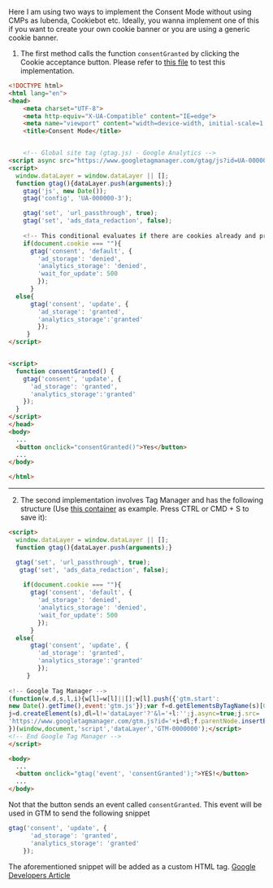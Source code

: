 Here I am using two ways to implement the Consent Mode without using CMPs as Iubenda, Cookiebot etc.
Ideally, you wanna implement one of this if you want to create your own cookie banner or you are using a generic cookie banner.

1. The first method calls the function <code>consentGranted</code> by clicking the Cookie acceptance button. 
Please refer to [this file](https://github.com/paolobtl/consentmode/blob/338673c9498658bf00d097b9afe15cc7dd69470b/consent.html) to test this implementation.
```html
<!DOCTYPE html>
<html lang="en">
<head>
    <meta charset="UTF-8">
    <meta http-equiv="X-UA-Compatible" content="IE=edge">
    <meta name="viewport" content="width=device-width, initial-scale=1.0">
    <title>Consent Mode</title>


    <!-- Global site tag (gtag.js) - Google Analytics -->
<script async src="https://www.googletagmanager.com/gtag/js?id=UA-00000-3"></script>
<script>
  window.dataLayer = window.dataLayer || [];
  function gtag(){dataLayer.push(arguments);}
    gtag('js', new Date());
    gtag('config', 'UA-000000-3');

    gtag('set', 'url_passthrough', true);
    gtag('set', 'ads_data_redaction', false);
  
    <!-- This conditional evaluates if there are cookies already and prevents blocking Google Tags on a page reload -->
    if(document.cookie === ""){
      gtag('consent', 'default', {
        'ad_storage': 'denied',
        'analytics_storage': 'denied',
        'wait_for_update': 500
        });
      }
  else{
      gtag('consent', 'update', {
        'ad_storage': 'granted',
        'analytics_storage':'granted'
        });
     }
</script>


<script>
  function consentGranted() {
    gtag('consent', 'update', {
      'ad_storage': 'granted',
      'analytics_storage':'granted'
    });
  }
</script>
</head>
<body>
  ...
  <button onclick="consentGranted()">Yes</button>
  ...
</body>

</html>
```
***
2. The second implementation involves Tag Manager and has the following structure (Use [this container](https://raw.githubusercontent.com/paolobtl/consentmode/main/GTM_consentMode.json) as example. Press CTRL or CMD + S to save it):
```html
<script>
  window.dataLayer = window.dataLayer || [];
  function gtag(){dataLayer.push(arguments);}

  gtag('set', 'url_passthrough', true);
   gtag('set', 'ads_data_redaction', false);
  
    if(document.cookie === ""){
      gtag('consent', 'default', {
        'ad_storage': 'denied',
        'analytics_storage': 'denied',
        'wait_for_update': 500
        });
      }
  else{
      gtag('consent', 'update', {
        'ad_storage': 'granted',
        'analytics_storage':'granted'
        });
     }
  
<!-- Google Tag Manager -->
(function(w,d,s,l,i){w[l]=w[l]||[];w[l].push({'gtm.start':
new Date().getTime(),event:'gtm.js'});var f=d.getElementsByTagName(s)[0],
j=d.createElement(s),dl=l!='dataLayer'?'&l='+l:'';j.async=true;j.src=
'https://www.googletagmanager.com/gtm.js?id='+i+dl;f.parentNode.insertBefore(j,f);
})(window,document,'script','dataLayer','GTM-0000000');</script>
<!-- End Google Tag Manager -->
</script>

<body>
  ...
  <button onclick="gtag('event', 'consentGranted');">YES!</button>
  ...
</body>
```

Not that the button sends an event called <code>consentGranted</code>. This event will be used in GTM to send the following snippet 

```js
gtag('consent', 'update', {
      'ad_storage': 'granted',
      'analytics_storage': 'granted'
    });
```

The aforementioned snippet will be added as a custom HTML tag.
[Google Developers Article](https://developers.google.com/gtagjs/devguide/consent)
